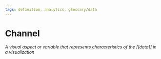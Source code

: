 ```yaml
---
tags: definition, analytics, glossary/data
---
```

#  Channel
*A visual aspect or variable that represents characteristics of the [[data]] in a visualization*